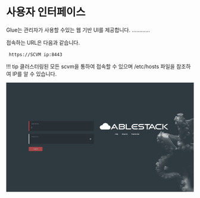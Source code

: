 # 사용자 인터페이스
Glue는 관리자가 사용할 수있는 웹 기반 UI를 제공합니다. ............

접속하는 URL은 다음과 같습니다.

 ``` 
  https://SCVM ip:8443 
 ```
!!! tip
    클러스터링된 모든 scvm을 통하여 접속할 수 있으며 /etc/hosts 파일을 참조하여 IP를 알 수 있습니다.

![glue-login-webui](../../assets/images/glue_login_webUI.png)





